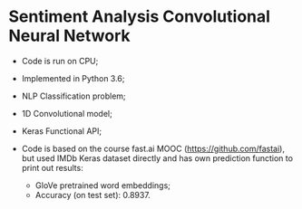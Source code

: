 # Sentiment Analysis Convolutional Neural Network 
- Code is run on CPU;
- Implemented in Python 3.6;
- NLP Classification problem;

- 1D Convolutional model;
- Keras Functional API;

- Code is based on the course fast.ai MOOC (https://github.com/fastai), but used IMDb Keras dataset directly and has own prediction function to print out results:
    - GloVe pretrained word embeddings;
    - Accuracy (on test set): 0.8937.
